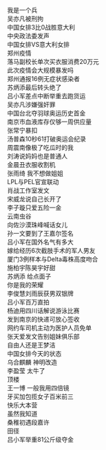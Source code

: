 我是一个兵  
吴亦凡被刑拘  
中国女排3比0战胜意大利  
中央政法委发声  
中国女排VS意大利女排  
郑州疫情  
落马副校长单次买衣服消费20万元  
此次疫情会大规模暴发吗  
郑州通报16例无症状感染者  
苏炳添最后转头绝了  
吕小军差点中断举重去跑货运  
吴亦凡涉嫌强奸罪  
中国台北夺羽球奥运历史首金  
南京市血液库存仅够一周供应量  
张常宁暴扣  
汤普森10秒61打破奥运会纪录  
周震南像极了吃瓜时的我  
刘涛说妈妈也是普通人  
金晨丑衣服收割机  
张雨绮 我不想做姐姐  
LPL与PEL官宣联动  
肖战工作室发文  
宋威龙说自己长开了  
李子璇只爱五险一金  
云南虫谷  
向佐沙漠珠峰喊话女儿  
孙一文要到了王嘉尔签名  
吕小军在国外名气有多大  
嫁给经历6次截肢手术的军人男友  
厦门3例样本与Delta毒株高度吻合  
施柏宇陈昊宇好甜  
苏炳添 给点面子  
你是我的荣耀  
李俊慧刘雨辰获男双银牌  
吕小军百万直拍  
杨迪用四川话解说游泳比赛  
发到南京的快递可放心签收  
网约车司机主动为医护人员免单  
张天爱发文告别姐妹俱乐部  
自由人还是王梦洁  
中国女排今天的状态  
乌合麒麟 神明改造  
李盈莹 太牛了  
顶楼  
王一博 一般我用四倍镜  
牙买加包揽女子百米前三  
快乐大本营  
虽然我知道  
桑稚初遇段嘉许  
田径  
吕小军举重81公斤级夺金  
